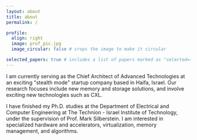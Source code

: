 ```yaml
---
layout: about
title: about
permalink: /

profile:
  align: right
  image: prof_pic.jpg
  image_circular: false # crops the image to make it circular

selected_papers: true # includes a list of papers marked as "selected={true}"
---
```

I am currently serving as the Chief Architect of Advanced Technologies at an exciting "stealth mode" startup company based in Haifa, Israel. Our research focuses include new memory and storage solutions, and involve exciting new technologies such as CXL.

I have finished my Ph.D. studies at the Department of Electrical and Computer Engineering at The Technion - Israel Institute of Technology, under the supervision of Prof. Mark Silberstein. I am interested in specialized hardware and accelerators, virtualization, memory management, and algorithms.

